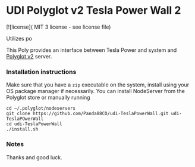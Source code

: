 # UDI Polyglot v2 Tesla Power Wall 2

[![license]( MIT 3 license - see license file)

Utilizes po

This Poly provides an interface between Tesla Power and system and [Polyglot v2](https://github.com/UniversalDevicesInc/polyglot-v2) server.

### Installation instructions
Make sure that you have a `zip` executable on the system, install using your OS package manager if necessarily.
You can install NodeServer from the Polyglot store or manually running
```
cd ~/.polyglot/nodeservers
git clone https://github.com/Panda88CO/udi-TeslaPowerWall.git udi-TeslaPOwerWall
cd udi-TeslaPowerWall
./install.sh
```

### Notes


Thanks and good luck.

